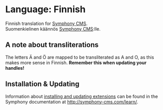# Language: Finnish

Finnish translation for [Symphony CMS](http://www.symphony-cms.com).  
Suomenkielinen käännös [Symphony CMS](http://www.symphony-cms.com):lle.

## A note about transliterations

The letters Ä and Ö are mapped to be transliterated as A and O, as this makes more sense in Finnish. **Remember this when updating your handles!**

## Installation & Updating

Information about [installing and updating extensions](http://symphony-cms.com/learn/tasks/view/install-an-extension/) can be found in the Symphony documentation at <http://symphony-cms.com/learn/>.